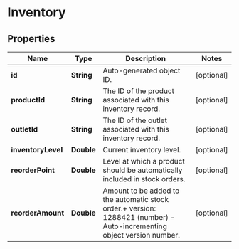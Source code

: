 
# Inventory

## Properties
Name | Type | Description | Notes
------------ | ------------- | ------------- | -------------
**id** | **String** | Auto-generated object ID. |  [optional]
**productId** | **String** | The ID of the product associated with this inventory record. |  [optional]
**outletId** | **String** | The ID of the outlet associated with this inventory record. |  [optional]
**inventoryLevel** | **Double** | Current inventory level. |  [optional]
**reorderPoint** | **Double** | Level at which a product should be automatically included in stock orders. |  [optional]
**reorderAmount** | **Double** | Amount to be added to the automatic stock order.+ version: 1288421 (number) - Auto-incrementing object version number. |  [optional]



